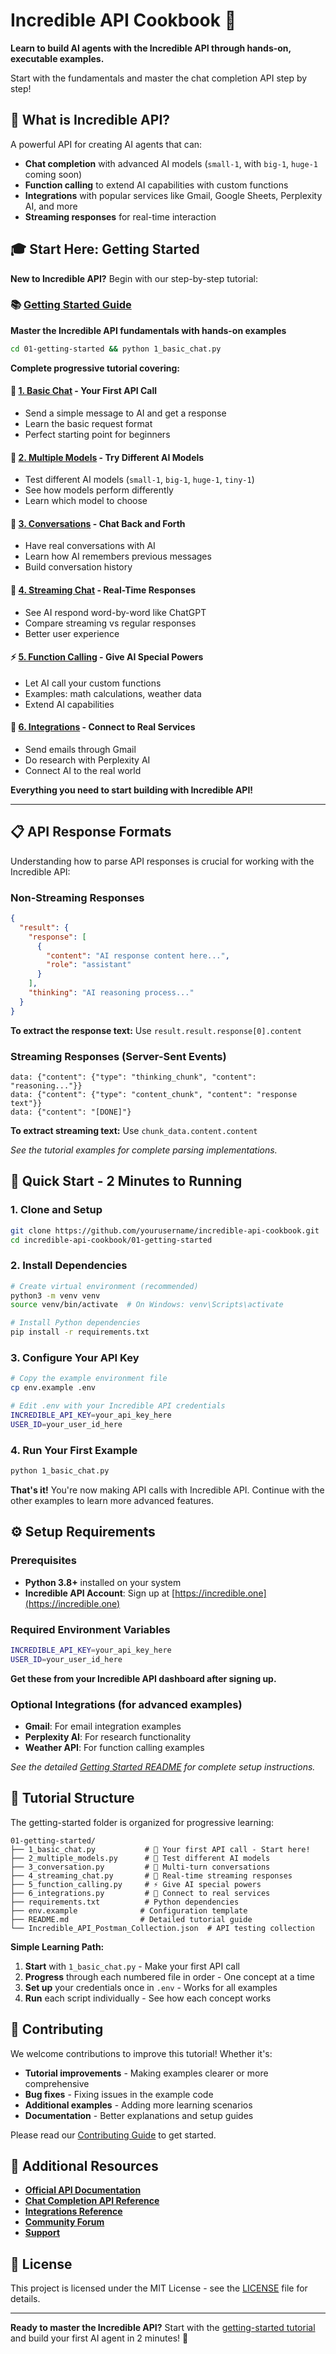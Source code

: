 # Incredible API Cookbook 🧪

**Learn to build AI agents with the Incredible API through hands-on, executable examples.**

Start with the fundamentals and master the chat completion API step by step!

## 🎯 **What is Incredible API?**

A powerful API for creating AI agents that can:

- **Chat completion** with advanced AI models (`small-1`, with `big-1`, `huge-1` coming soon)
- **Function calling** to extend AI capabilities with custom functions
- **Integrations** with popular services like Gmail, Google Sheets, Perplexity AI, and more
- **Streaming responses** for real-time interaction

## 🎓 **Start Here: Getting Started**

**New to Incredible API?** Begin with our step-by-step tutorial:

### 📚 **[Getting Started Guide](./01-getting-started/)**

**Master the Incredible API fundamentals with hands-on examples**

```bash
cd 01-getting-started && python 1_basic_chat.py
```

**Complete progressive tutorial covering:**

#### 🔰 **[1. Basic Chat](./01-getting-started/1_basic_chat.py)** - Your First API Call

- Send a simple message to AI and get a response
- Learn the basic request format
- Perfect starting point for beginners

#### 🤖 **[2. Multiple Models](./01-getting-started/2_multiple_models.py)** - Try Different AI Models

- Test different AI models (`small-1`, `big-1`, `huge-1`, `tiny-1`)
- See how models perform differently
- Learn which model to choose

#### 💬 **[3. Conversations](./01-getting-started/3_conversation.py)** - Chat Back and Forth

- Have real conversations with AI
- Learn how AI remembers previous messages
- Build conversation history

#### 🌊 **[4. Streaming Chat](./01-getting-started/4_streaming_chat.py)** - Real-Time Responses

- See AI respond word-by-word like ChatGPT
- Compare streaming vs regular responses
- Better user experience

#### ⚡ **[5. Function Calling](./01-getting-started/5_function_calling.py)** - Give AI Special Powers

- Let AI call your custom functions
- Examples: math calculations, weather data
- Extend AI capabilities

#### 🔌 **[6. Integrations](./01-getting-started/6_integrations.py)** - Connect to Real Services

- Send emails through Gmail
- Do research with Perplexity AI
- Connect AI to the real world

**Everything you need to start building with Incredible API!**

---

## 📋 **API Response Formats**

Understanding how to parse API responses is crucial for working with the Incredible API:

### **Non-Streaming Responses**

```json
{
  "result": {
    "response": [
      {
        "content": "AI response content here...",
        "role": "assistant"
      }
    ],
    "thinking": "AI reasoning process..."
  }
}
```

**To extract the response text:** Use `result.result.response[0].content`

### **Streaming Responses (Server-Sent Events)**

```
data: {"content": {"type": "thinking_chunk", "content": "reasoning..."}}
data: {"content": {"type": "content_chunk", "content": "response text"}}
data: {"content": "[DONE]"}
```

**To extract streaming text:** Use `chunk_data.content.content`

_See the tutorial examples for complete parsing implementations._

## 🚀 **Quick Start - 2 Minutes to Running**

### 1. **Clone and Setup**

```bash
git clone https://github.com/yourusername/incredible-api-cookbook.git
cd incredible-api-cookbook/01-getting-started
```

### 2. **Install Dependencies**

```bash
# Create virtual environment (recommended)
python3 -m venv venv
source venv/bin/activate  # On Windows: venv\Scripts\activate

# Install Python dependencies
pip install -r requirements.txt
```

### 3. **Configure Your API Key**

```bash
# Copy the example environment file
cp env.example .env

# Edit .env with your Incredible API credentials
INCREDIBLE_API_KEY=your_api_key_here
USER_ID=your_user_id_here
```

### 4. **Run Your First Example**

```bash
python 1_basic_chat.py
```

**That's it!** You're now making API calls with Incredible API. Continue with the other examples to learn more advanced features.

## ⚙️ **Setup Requirements**

### Prerequisites

- **Python 3.8+** installed on your system
- **Incredible API Account**: Sign up at [https://incredible.one](https://incredible.one)

### Required Environment Variables

```bash
INCREDIBLE_API_KEY=your_api_key_here
USER_ID=your_user_id_here
```

**Get these from your Incredible API dashboard after signing up.**

### Optional Integrations (for advanced examples)

- **Gmail**: For email integration examples
- **Perplexity AI**: For research functionality
- **Weather API**: For function calling examples

_See the detailed [Getting Started README](./01-getting-started/README.md) for complete setup instructions._

## 📖 **Tutorial Structure**

The getting-started folder is organized for progressive learning:

```
01-getting-started/
├── 1_basic_chat.py           # 🔰 Your first API call - Start here!
├── 2_multiple_models.py      # 🤖 Test different AI models
├── 3_conversation.py         # 💬 Multi-turn conversations
├── 4_streaming_chat.py       # 🌊 Real-time streaming responses
├── 5_function_calling.py     # ⚡ Give AI special powers
├── 6_integrations.py         # 🔌 Connect to real services
├── requirements.txt          # Python dependencies
├── env.example              # Configuration template
├── README.md                # Detailed tutorial guide
└── Incredible_API_Postman_Collection.json  # API testing collection
```

**Simple Learning Path:**

1. **Start** with `1_basic_chat.py` - Make your first API call
2. **Progress** through each numbered file in order - One concept at a time
3. **Set up** your credentials once in `.env` - Works for all examples
4. **Run** each script individually - See how each concept works

## 🤝 Contributing

We welcome contributions to improve this tutorial! Whether it's:

- **Tutorial improvements** - Making examples clearer or more comprehensive
- **Bug fixes** - Fixing issues in the example code
- **Additional examples** - Adding more learning scenarios
- **Documentation** - Better explanations and setup guides

Please read our [Contributing Guide](./CONTRIBUTING.md) to get started.

## 📖 Additional Resources

- [**Official API Documentation**](https://docs.incredible.one)
- [**Chat Completion API Reference**](https://docs.incredible.one/api-reference/chat)
- [**Integrations Reference**](https://docs.incredible.one/api-reference/integrations)
- [**Community Forum**](https://community.incredible.one)
- [**Support**](mailto:support@incredible.one)

## 📄 License

This project is licensed under the MIT License - see the [LICENSE](./LICENSE) file for details.

---

**Ready to master the Incredible API?** Start with the [getting-started tutorial](./01-getting-started/) and build your first AI agent in 2 minutes! 🚀
